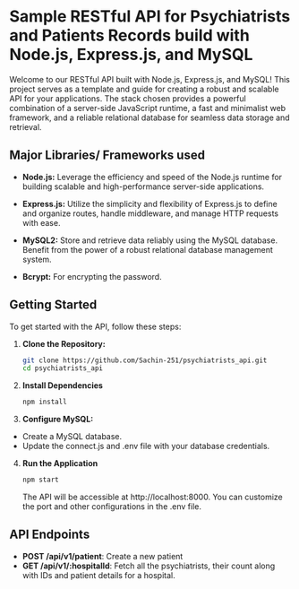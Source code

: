 # Sample RESTful API for Psychiatrists and Patients Records build with Node.js, Express.js, and MySQL

Welcome to our RESTful API built with Node.js, Express.js, and MySQL! This project serves as a template and guide for creating a robust and scalable API for your applications. The stack chosen provides a powerful combination of a server-side JavaScript runtime, a fast and minimalist web framework, and a reliable relational database for seamless data storage and retrieval.

## Major Libraries/ Frameworks used

- **Node.js:** Leverage the efficiency and speed of the Node.js runtime for building scalable and high-performance server-side applications.

- **Express.js:** Utilize the simplicity and flexibility of Express.js to define and organize routes, handle middleware, and manage HTTP requests with ease.

- **MySQL2:** Store and retrieve data reliably using the MySQL database. Benefit from the power of a robust relational database management system.

- **Bcrypt:** For encrypting the password.

## Getting Started

To get started with the API, follow these steps:

1. **Clone the Repository:**
   ```bash
   git clone https://github.com/Sachin-251/psychiatrists_api.git
   cd psychiatrists_api
   ```

2. **Install Dependencies**
   ```bash
   npm install
   ```

3. **Configure MySQL:**
- Create a MySQL database.
- Update the connect.js and .env file with your database credentials.

4. **Run the Application**
   ```bash
   npm start
   ```
   The API will be accessible at http://localhost:8000. You can customize the port and other configurations in the .env file.

## API Endpoints

- **POST /api/v1/patient**: Create a new patient
- **GET /api/v1/:hospitalId**: Fetch all the psychiatrists, their count along with IDs and patient details for a hospital.


